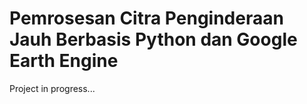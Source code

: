 # Pemrosesan Citra Penginderaan Jauh Berbasis Python dan Google Earth Engine
Project in progress...
